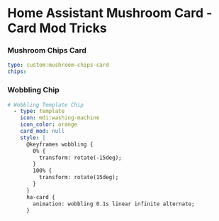 # Home Assistant Mushroom Card - Card Mod Tricks

### Mushroom Chips Card
```YAML
type: custom:mushroom-chips-card
chips:
```

### Wobbling Chip

```YAML
# Wobbling Template Chip
  - type: template
    icon: mdi:washing-machine
    icon_color: orange
    card_mod: null
    style: |
      @keyframes wobbling {
        0% {
          transform: rotate(-15deg);
        }
        100% {
          transform: rotate(15deg);
        }
      }
      ha-card {
        animation: wobbling 0.1s linear infinite alternate;
      }
```
